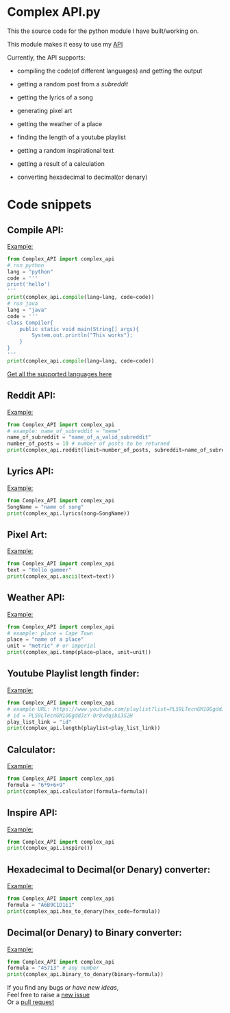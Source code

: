 # Complex API.py
This the source code for the python module I have built/working on.

This module makes it easy to use my <a href="https://github.com/JagTheFriend/APICode"> API </a>

Currently, the API supports:
  + compiling the code(of different languages) and getting the output
  + getting a random post from a _subreddit_
  + getting the lyrics of a song
  
  + generating pixel art
  + getting the weather of a place
  + finding the length of a youtube playlist

  + getting a random inspirational text
  + getting a result of a calculation
  + converting hexadecimal to decimal(or denary)

# Code snippets
## Compile API:
<a href="https://complicated-api.herokuapp.com/compile=python_print('This works')">
  Example:
</a>

```py
from Complex_API import complex_api
# run python
lang = "python"
code = '''
print('hello')
'''
print(complex_api.compile(lang=lang, code=code))
# run java
lang = "java"
code = '''
class Compiler{
    public static void main(String[] args){
        System.out.println("This works");
    }
}
'''
print(complex_api.compile(lang=lang, code=code))
```

<a href="https://complicated-api.herokuapp.com/compile=support_support">
  Get all the supported languages here
</a>

## Reddit API:
<a href="https://complicated-api.herokuapp.com/reddit=meme+10">
  Example:
</a>

```py
from Complex_API import complex_api
# example: name_of_subreddit = "meme"
name_of_subreddit = "name_of_a_valid_subreddit" 
number_of_posts = 10 # number of posts to be returned
print(complex_api.reddit(limit=number_of_posts, subreddit=name_of_subreddit))
```

## Lyrics API:
<a href="https://complicated-api.herokuapp.com/lyrics+falling">
  Example: 
</a>

```py
from Complex_API import complex_api
SongName = "name of song"
print(complex_api.lyrics(song=SongName))
```

## Pixel Art:
<a href="https://complicated-api.herokuapp.com/ascii_hello">
  Example:
</a>

```py
from Complex_API import complex_api
text = "Hello gammer"
print(complex_api.ascii(text=text))
```

## Weather API:
<a href="https://complicated-api.herokuapp.com/temp=Cape Town+metric">
  Example:
</a>

```py
from Complex_API import complex_api
# example: place = Cape Town
place = "name of a place"
unit = "metric" # or imperial
print(complex_api.temp(place=place, unit=unit))
```

## Youtube Playlist length finder:
<a href="https://complicated-api.herokuapp.com/length+PL59LTecnGM1OGgddJzY-0r8vdqibi3S2H">
  Example: 
</a>

```py
from Complex_API import complex_api
# example URL: https://www.youtube.com/playlist?list=PL59LTecnGM1OGgddJzY-0r8vdqibi3S2H
# id = PL59LTecnGM1OGgddJzY-0r8vdqibi3S2H
play_list_link = "id"
print(complex_api.length(playlist=play_list_link))
```

## Calculator:
<a href="https://complicated-api.herokuapp.com/cal_6*9+6+9">
  Example: 
</a>

```py
from Complex_API import complex_api
formula = "6*9+6+9" 
print(complex_api.calculator(formula=formula))
```

## Inspire API:
<a href="https://complicated-api.herokuapp.com/inspire">
  Example: 
</a>

```py
from Complex_API import complex_api
print(complex_api.inspire())
```

## Hexadecimal to Decimal(or Denary) converter:
<a href="https://complicated-api.herokuapp.com/hex+ABCDEF">
  Example: 
</a>

```py
from Complex_API import complex_api
formula = "A6B9C1D1E1" 
print(complex_api.hex_to_denary(hex_code=formula))
```

## Decimal(or Denary) to Binary converter:
<a href="https://complicated-api.herokuapp.com/binary=4969">
  Example: 
</a>

```py
from Complex_API import complex_api
formula = "45713" # any number 
print(complex_api.binary_to_denary(binary=formula))
```

If you find any bugs _or have new ideas_, <br> 
Feel free to raise a 
  <a href="https://github.com/JagTheFriend/Complex-API/issues"> 
    new issue 
  </a> <br>
Or a
  <a href="https://github.com/JagTheFriend/Complex-API/pulls">
    pull request
  </a>
